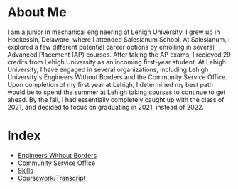 # About Me

I am a junior in mechanical engineering at Lehigh University. I grew up in Hockessin, Delaware, where I attended Salesianum School. At Salesianum, I explored a few different potential career options by enrolling in several Advanced Placement (AP) courses. After taking the AP exams, I recieved 29 credits from Lehigh University as an incoming first-year student. At Lehigh University, I have engaged in several organizations, including Lehigh University's Engineers Without Borders and the Community Service Office. Upon completion of my first year at Lehigh, I determined my best path would be to spend the summer at Lehigh taking courses to continue to get ahead. By the fall, I had essentially completely caught up with the class of 2021, and decided to focus on graduating in 2021, instead of 2022.

# Index
* [Engineers Without Borders](http://github.com/liam-magargal/Engineers-Without-Borders)
* [Community Service Office](http://github.com)
* [Skills](http://github.com)
* [Coursework/Transcript](http://github.com)
